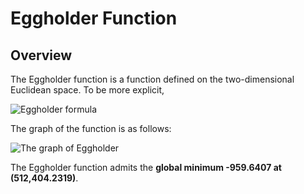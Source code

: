 # Eggholder Function
## Overview
The Eggholder function is a function defined on the two-dimensional Euclidean space.
To be more explicit,

![Eggholder formula](https://i.imgur.com/aUKZW8l.png)

The graph of the function is as follows:

![The graph of Eggholder](https://i.imgur.com/u9MsMJZ.jpg)

The Eggholder function admits the __global minimum -959.6407 at (512,404.2319)__.